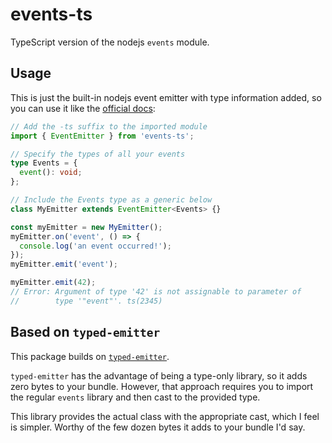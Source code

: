 # events-ts

TypeScript version of the nodejs `events` module.

## Usage

This is just the built-in nodejs event emitter with type information added, so you can use it like the [official docs](https://nodejs.org/api/events.html):

```ts
// Add the -ts suffix to the imported module
import { EventEmitter } from 'events-ts';

// Specify the types of all your events
type Events = {
  event(): void;
};

// Include the Events type as a generic below
class MyEmitter extends EventEmitter<Events> {}

const myEmitter = new MyEmitter();
myEmitter.on('event', () => {
  console.log('an event occurred!');
});
myEmitter.emit('event');

myEmitter.emit(42);
// Error: Argument of type '42' is not assignable to parameter of
//        type '"event"'. ts(2345)
```

## Based on `typed-emitter`

This package builds on [`typed-emitter`](https://www.npmjs.com/package/typed-emitter).

`typed-emitter` has the advantage of being a type-only library, so it adds zero bytes to your bundle. However, that approach requires you to import the regular `events` library and then cast to the provided type.

This library provides the actual class with the appropriate cast, which I feel is simpler. Worthy of the few dozen bytes it adds to your bundle I'd say.
